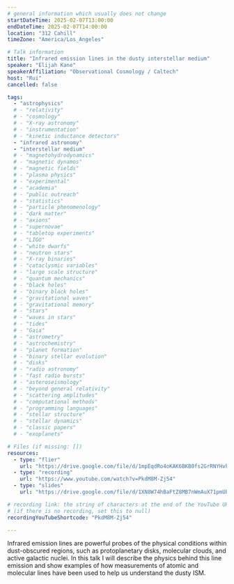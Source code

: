 ```yaml
---
# general information which usually does not change
startDateTime: 2025-02-07T13:00:00
endDateTime: 2025-02-07T14:00:00
location: "312 Cahill"
timeZone: "America/Los_Angeles"

# Talk information
title: "Infrared emission lines in the dusty interstellar medium"
speaker: "Elijah Kane"
speakerAffiliation: "Observational Cosmology / Caltech"
host: "Rui"
cancelled: false

tags:
  - "astrophysics"
  # - "relativity"
  # - "cosmology"
  # - "X-ray astronomy"
  # - "instrumentation"
  # - "kinetic inductance detectors"
  - "infrared astronomy"
  - "interstellar medium"
  # - "magnetohydrodynamics"
  # - "magnetic dynamos"
  # - "magnetic fields"
  # - "plasma physics"
  # - "experimental"
  # - "academia"
  # - "public outreach"
  # - "statistics"
  # - "particle phenomenology"
  # - "dark matter"
  # - "axions"
  # - "supernovae"
  # - "tabletop experiments"
  # - "LIGO"
  # - "white dwarfs"
  # - "neutron stars"
  # - "X-ray binaries"
  # - "cataclysmic variables"
  # - "large scale structure"
  # - "quantum mechanics"
  # - "black holes"
  # - "binary black holes"
  # - "gravitational waves"
  # - "gravitational memory"
  # - "stars"
  # - "waves in stars"
  # - "tides"
  # - "Gaia"
  # - "astrometry"
  # - "astrochemistry"
  # - "planet formation"
  # - "binary stellar evolution"
  # - "disks"
  # - "radio astronomy"
  # - "fast radio bursts"
  # - "asteroseismology"
  # - "beyond general relativity"
  # - "scattering amplitudes"
  # - "computational methods"
  # - "programming languages"
  # - "stellar structure"
  # - "stellar dynamics"
  # - "classic papers"
  # - "exoplanets"

# Files (if missing: [])
resources:
  - type: "flier"
    url: "https://drive.google.com/file/d/1mpEqdRo4oKAK6BKB0fs2GrRNYHvh-Z2A/view?usp=drive_link"
  - type: "recording"
    url: "https://www.youtube.com/watch?v=PkdM8M-Zj54"
  - type: "slides"
    url: "https://drive.google.com/file/d/1XN8W74hBaFtZ8MB7nWmAuX71pmUbqyiB/view?usp=drive_link"

# recording link: the string of characters at the end of the YouTube URL
# (if there is no recording, set this to null)
recordingYouTubeShortcode: "PkdM8M-Zj54"

---
```


Infrared emission lines are powerful probes of the physical conditions within dust-obscured regions, such as protoplanetary disks, molecular clouds, and active galactic nuclei.
In this talk I will describe the physics behind this line emission and show examples of how measurements of atomic and molecular lines have been used to help us understand the dusty ISM.
